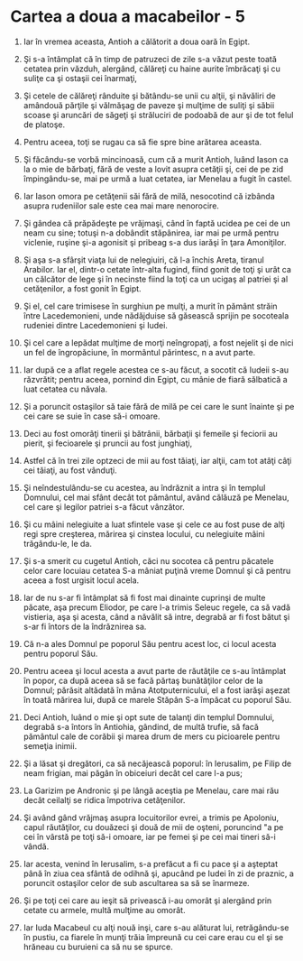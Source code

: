 # Cartea a doua a macabeilor - 5

1. Iar în vremea aceasta, Antioh a călătorit a doua oară în Egipt. 

2. Şi s-a întâmplat că în timp de patruzeci de zile s-a văzut peste toată cetatea prin văzduh, alergând, călăreţi cu haine aurite îmbrăcaţi şi cu suliţe ca şi ostaşii cei înarmaţi, 

3. Şi cetele de călăreţi rânduite şi bătându-se unii cu alţii, şi năvăliri de amândouă părţile şi vălmăşag de paveze şi mulţime de suliţi şi săbii scoase şi aruncări de săgeţi şi străluciri de podoabă de aur şi de tot felul de platoşe. 

4. Pentru aceea, toţi se rugau ca să fie spre bine arătarea aceasta. 

5. Şi făcându-se vorbă mincinoasă, cum că a murit Antioh, luând Iason ca la o mie de bărbaţi, fără de veste a lovit asupra cetăţii şi, cei de pe zid împingându-se, mai pe urmă a luat cetatea, iar Menelau a fugit în castel. 

6. Iar Iason omora pe cetăţenii săi fără de milă, nesocotind că izbânda asupra rudeniilor sale este cea mai mare nenorocire. 

7. Şi gândea că prăpădeşte pe vrăjmaşi, când în faptă ucidea pe cei de un neam cu sine; totuşi n-a dobândit stăpânirea, iar mai pe urmă pentru viclenie, ruşine şi-a agonisit şi pribeag s-a dus iarăşi în ţara Amoniţilor. 

8. Şi aşa s-a sfârşit viaţa lui de nelegiuiri, că l-a închis Areta, tiranul Arabilor. Iar el, dintr-o cetate într-alta fugind, fiind gonit de toţi şi urât ca un călcător de lege şi în necinste fiind la toţi ca un ucigaş al patriei şi al cetăţenilor, a fost gonit în Egipt. 

9. Şi el, cel care trimisese în surghiun pe mulţi, a murit în pământ străin între Lacedemonieni, unde nădăjduise să găsească sprijin pe socoteala rudeniei dintre Lacedemonieni şi Iudei. 

10. Şi cel care a lepădat mulţime de morţi neîngropaţi, a fost nejelit şi de nici un fel de îngropăciune, în mormântul părintesc, n a avut parte. 

11. Iar după ce a aflat regele acestea ce s-au făcut, a socotit că Iudeii s-au răzvrătit; pentru aceea, pornind din Egipt, cu mânie de fiară sălbatică a luat cetatea cu năvala. 

12. Şi a poruncit ostaşilor să taie fără de milă pe cei care le sunt înainte şi pe cei care se suie în case să-i omoare. 

13. Deci au fost omorâţi tinerii şi bătrânii, bărbaţii şi femeile şi feciorii au pierit, şi fecioarele şi pruncii au fost junghiaţi, 

14. Astfel că în trei zile optzeci de mii au fost tăiaţi, iar alţii, cam tot atâţi câţi cei tăiaţi, au fost vânduţi. 

15. Şi neîndestulându-se cu acestea, au îndrăznit a intra şi în templul Domnului, cel mai sfânt decât tot pământul, având călăuză pe Menelau, cel care şi legilor patriei s-a făcut vânzător. 

16. Şi cu mâini nelegiuite a luat sfintele vase şi cele ce au fost puse de alţi regi spre creşterea, mărirea şi cinstea locului, cu nelegiuite mâini trăgându-le, le da. 

17. Şi s-a smerit cu cugetul Antioh, căci nu socotea că pentru păcatele celor care locuiau cetatea S-a mâniat puţină vreme Domnul şi că pentru aceea a fost urgisit locul acela. 

18. Iar de nu s-ar fi întâmplat să fi fost mai dinainte cuprinşi de multe păcate, aşa precum Eliodor, pe care l-a trimis Seleuc regele, ca să vadă vistieria, aşa şi acesta, când a năvălit să intre, degrabă ar fi fost bătut şi s-ar fi întors de la îndrăznirea sa. 

19. Că n-a ales Domnul pe poporul Său pentru acest loc, ci locul acesta pentru poporul Său. 

20. Pentru aceea şi locul acesta a avut parte de răutăţile ce s-au întâmplat în popor, ca după aceea să se facă părtaş bunătăţilor celor de la Domnul; părăsit altădată în mâna Atotputernicului, el a fost iarăşi aşezat în toată mărirea lui, după ce marele Stăpân S-a împăcat cu poporul Său. 

21. Deci Antioh, luând o mie şi opt sute de talanţi din templul Domnului, degrabă s-a întors în Antiohia, gândind, de multă trufie, să facă pământul cale de corăbii şi marea drum de mers cu picioarele pentru semeţia inimii. 

22. Şi a lăsat şi dregători, ca să necăjească poporul: în Ierusalim, pe Filip de neam frigian, mai păgân în obiceiuri decât cel care l-a pus; 

23. La Garizim pe Andronic şi pe lângă aceştia pe Menelau, care mai rău decât ceilalţi se ridica împotriva cetăţenilor. 

24. Şi având gând vrăjmaş asupra locuitorilor evrei, a trimis pe Apoloniu, capul răutăţilor, cu douăzeci şi două de mii de oşteni, poruncind "a pe cei în vârstă pe toţi să-i omoare, iar pe femei şi pe cei mai tineri să-i vândă. 

25. Iar acesta, venind în Ierusalim, s-a prefăcut a fi cu pace şi a aşteptat până în ziua cea sfântă de odihnă şi, apucând pe Iudei în zi de praznic, a poruncit ostaşilor celor de sub ascultarea sa să se înarmeze. 

26. Şi pe toţi cei care au ieşit să privească i-au omorât şi alergând prin cetate cu armele, multă mulţime au omorât. 

27. Iar Iuda Macabeul cu alţi nouă inşi, care s-au alăturat lui, retrăgându-se în pustiu, ca fiarele în munţi trăia împreună cu cei care erau cu el şi se hrăneau cu buruieni ca să nu se spurce. 

